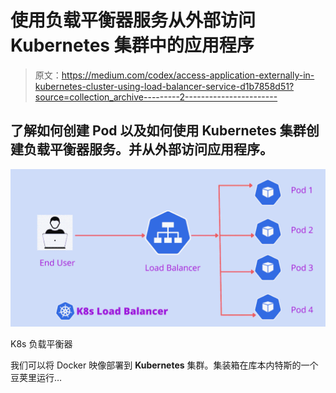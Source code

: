 # 使用负载平衡器服务从外部访问 Kubernetes 集群中的应用程序

> 原文：<https://medium.com/codex/access-application-externally-in-kubernetes-cluster-using-load-balancer-service-d1b7858d51?source=collection_archive---------2----------------------->

## 了解如何创建 Pod 以及如何使用 Kubernetes 集群创建负载平衡器服务。并从外部访问应用程序。

![](img/8a6cdb53a9bbb9f0b5cca89982e1742a.png)

K8s 负载平衡器

我们可以将 Docker 映像部署到 **Kubernetes** 集群。集装箱在库本内特斯的一个豆荚里运行…